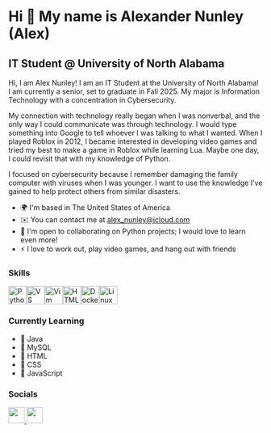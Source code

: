 Hi 👋 My name is Alexander Nunley (Alex)
========================================

IT Student @ University of North Alabama
---------------------------------------

Hi, I am Alex Nunley! I am an IT Student at the University of North Alabama! I am currently a senior, set to graduate in Fall 2025. My major is Information Technology with a concentration in Cybersecurity.

My connection with technology really began when I was nonverbal, and the only way I could communicate was through technology. I would type something into Google to tell whoever I was talking to what I wanted. When I played Roblox in 2012, I became interested in developing video games and tried my best to make a game in Roblox while learning Lua. Maybe one day, I could revisit that with my knowledge of Python.

I focused on cybersecurity because I remember damaging the family computer with viruses when I was younger. I want to use the knowledge I’ve gained to help protect others from similar disasters.

* 🌍  I'm based in The United States of America
* ✉️  You can contact me at [alex_nunley@icloud.com](mailto:alex_nunley@icloud.com)
* 🤝  I'm open to collaborating on Python projects; I would love to learn even more!
* ⚡  I love to work out, play video games, and hang out with friends

### Skills

<p align="left">
<a href="https://www.python.org/" target="_blank" rel="noreferrer"><img src="https://raw.githubusercontent.com/danielcranney/readme-generator/main/public/icons/skills/python-colored.svg" width="36" height="36" alt="Python" /></a><a href="https://code.visualstudio.com/" target="_blank" rel="noreferrer"><img src="https://raw.githubusercontent.com/danielcranney/readme-generator/main/public/icons/skills/visualstudiocode.svg" width="36" height="36" alt="VS Code" /></a><a href="https://www.vim.org/" target="_blank" rel="noreferrer"><img src="https://raw.githubusercontent.com/danielcranney/readme-generator/main/public/icons/skills/vim.svg" width="36" height="36" alt="Vim" /></a><a href="https://developer.mozilla.org/en-US/docs/Glossary/HTML5" target="_blank" rel="noreferrer"><img src="https://raw.githubusercontent.com/danielcranney/readme-generator/main/public/icons/skills/html5-colored.svg" width="36" height="36" alt="HTML5" /></a><a href="https://www.docker.com/" target="_blank" rel="noreferrer"><img src="https://raw.githubusercontent.com/danielcranney/readme-generator/main/public/icons/skills/docker-colored.svg" width="36" height="36" alt="Docker" /></a><a href="https://www.linux.org" target="_blank" rel="noreferrer"><img src="https://raw.githubusercontent.com/danielcranney/readme-generator/main/public/icons/skills/linux-colored.svg" width="36" height="36" alt="Linux" /></a>
</p>

### Currently Learning

* 🧠 Java
* 🧠 MySQL
* 🧠 HTML
* 🧠 CSS
* 🧠 JavaScript


### Socials

<p align="left"> 
<a href="https://www.github.com/anunley2025" target="_blank" rel="noreferrer"> 
<picture> 
<source media="(prefers-color-scheme: dark)" srcset="https://raw.githubusercontent.com/danielcranney/readme-generator/main/public/icons/socials/github-dark.svg" /> 
<source media="(prefers-color-scheme: light)" srcset="https://raw.githubusercontent.com/danielcranney/readme-generator/main/public/icons/socials/github.svg" /> 
<img src="https://raw.githubusercontent.com/danielcranney/readme-generator/main/public/icons/socials/github.svg" width="32" height="32" /> 
</picture> 
</a> 
<a href="https://www.linkedin.com/in/alex-nunley-097266208/" target="_blank" rel="noreferrer"> 
<picture> 
<source media="(prefers-color-scheme: dark)" srcset="https://raw.githubusercontent.com/danielcranney/readme-generator/main/public/icons/socials/linkedin-dark.svg" /> 
<source media="(prefers-color-scheme: light)" srcset="https://raw.githubusercontent.com/danielcranney/readme-generator/main/public/icons/socials/linkedin.svg" /> 
<img src="https://raw.githubusercontent.com/danielcranney/readme-generator/main/public/icons/socials/linkedin.svg" width="32" height="32" /> 
</picture> 
</a>
</p>
